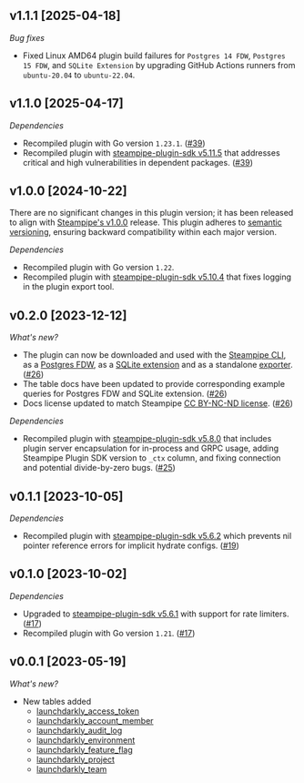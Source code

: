 ## v1.1.1 [2025-04-18]

_Bug fixes_

- Fixed Linux AMD64 plugin build failures for `Postgres 14 FDW`, `Postgres 15 FDW`, and `SQLite Extension` by upgrading GitHub Actions runners from `ubuntu-20.04` to `ubuntu-22.04`.

## v1.1.0 [2025-04-17]

_Dependencies_

- Recompiled plugin with Go version `1.23.1`. ([#39](https://github.com/turbot/steampipe-plugin-launchdarkly/pull/39))
- Recompiled plugin with [steampipe-plugin-sdk v5.11.5](https://github.com/turbot/steampipe-plugin-sdk/blob/v5.11.5/CHANGELOG.md#v5115-2025-03-31) that addresses critical and high vulnerabilities in dependent packages. ([#39](https://github.com/turbot/steampipe-plugin-launchdarkly/pull/39))

## v1.0.0 [2024-10-22]

There are no significant changes in this plugin version; it has been released to align with [Steampipe's v1.0.0](https://steampipe.io/changelog/steampipe-cli-v1-0-0) release. This plugin adheres to [semantic versioning](https://semver.org/#semantic-versioning-specification-semver), ensuring backward compatibility within each major version.

_Dependencies_

- Recompiled plugin with Go version `1.22`. 
- Recompiled plugin with [steampipe-plugin-sdk v5.10.4](https://github.com/turbot/steampipe-plugin-sdk/blob/develop/CHANGELOG.md#v5104-2024-08-29) that fixes logging in the plugin export tool. 

## v0.2.0 [2023-12-12]

_What's new?_

- The plugin can now be downloaded and used with the [Steampipe CLI](https://steampipe.io/docs), as a [Postgres FDW](https://steampipe.io/docs/steampipe_postgres/overview), as a [SQLite extension](https://steampipe.io/docs//steampipe_sqlite/overview) and as a standalone [exporter](https://steampipe.io/docs/steampipe_export/overview). ([#26](https://github.com/turbot/steampipe-plugin-launchdarkly/pull/26))
- The table docs have been updated to provide corresponding example queries for Postgres FDW and SQLite extension. ([#26](https://github.com/turbot/steampipe-plugin-launchdarkly/pull/26))
- Docs license updated to match Steampipe [CC BY-NC-ND license](https://github.com/turbot/steampipe-plugin-launchdarkly/blob/main/docs/LICENSE). ([#26](https://github.com/turbot/steampipe-plugin-launchdarkly/pull/26))

_Dependencies_

- Recompiled plugin with [steampipe-plugin-sdk v5.8.0](https://github.com/turbot/steampipe-plugin-sdk/blob/main/CHANGELOG.md#v580-2023-12-11) that includes plugin server encapsulation for in-process and GRPC usage, adding Steampipe Plugin SDK version to `_ctx` column, and fixing connection and potential divide-by-zero bugs. ([#25](https://github.com/turbot/steampipe-plugin-launchdarkly/pull/25))

## v0.1.1 [2023-10-05]

_Dependencies_

- Recompiled plugin with [steampipe-plugin-sdk v5.6.2](https://github.com/turbot/steampipe-plugin-sdk/blob/main/CHANGELOG.md#v562-2023-10-03) which prevents nil pointer reference errors for implicit hydrate configs. ([#19](https://github.com/turbot/steampipe-plugin-launchdarkly/pull/19))

## v0.1.0 [2023-10-02]

_Dependencies_

- Upgraded to [steampipe-plugin-sdk v5.6.1](https://github.com/turbot/steampipe-plugin-sdk/blob/main/CHANGELOG.md#v561-2023-09-29) with support for rate limiters. ([#17](https://github.com/turbot/steampipe-plugin-launchdarkly/pull/17))
- Recompiled plugin with Go version `1.21`. ([#17](https://github.com/turbot/steampipe-plugin-launchdarkly/pull/17))

## v0.0.1 [2023-05-19]

_What's new?_

- New tables added
  - [launchdarkly_access_token](https://hub.steampipe.io/plugins/turbot/launchdarkly/tables/launchdarkly_access_token)
  - [launchdarkly_account_member](https://hub.steampipe.io/plugins/turbot/launchdarkly/tables/launchdarkly_account_member)
  - [launchdarkly_audit_log](https://hub.steampipe.io/plugins/turbot/launchdarkly/tables/launchdarkly_audit_log)
  - [launchdarkly_environment](https://hub.steampipe.io/plugins/turbot/launchdarkly/tables/launchdarkly_environment)
  - [launchdarkly_feature_flag](https://hub.steampipe.io/plugins/turbot/launchdarkly/tables/launchdarkly_feature_flag)
  - [launchdarkly_project](https://hub.steampipe.io/plugins/turbot/launchdarkly/tables/launchdarkly_project)
  - [launchdarkly_team](https://hub.steampipe.io/plugins/turbot/launchdarkly/tables/launchdarkly_team)
